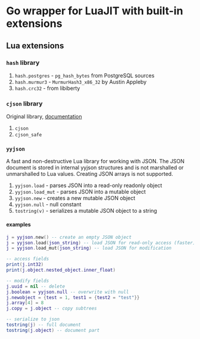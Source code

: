 # Go wrapper for LuaJIT with built-in extensions

## Lua extensions

### `hash` library

1. `hash.postgres` - `pg_hash_bytes` from PostgreSQL sources
1. `hash.murmur3` - `MurmurHash3_x86_32` by Austin Appleby
1. `hash.crc32` - from libiberty

### `cjson` library

Original library, [documentation](https://kyne.au/~mark/software/lua-cjson-manual.html)

1. `cjson`
1. `cjson_safe`

### `yyjson`

A fast and non-destructive Lua library for working with JSON.
The JSON document is stored in internal yyjson structures and is not marshalled or unmarshalled to Lua values.
Creating JSON arrays is not supported.

1. `yyjson.load` - parses JSON into a read-only readonly object
1. `yyjson.load_mut` - parses JSON into a mutable object
1. `yyjson.new` - creates a new mutable JSON object
1. `yyjson.null` - null constant
1. `tostring(v)` - serializes a mutable JSON object to a string

#### examples
```lua
j = yyjson.new() -- create an empty JSON object
j = yyjson.load(json_string) -- load JSON for read-only access (faster)
j = yyjson.load_mut(json_string) -- load JSON for modification

-- access fields
print(j.int32)
print(j.object.nested_object.inner_float)

-- modify fields
j.uuid = nil -- delete
j.boolean = yyjson.null -- overwrite with null
j.newobject = {test = 1, test1 = {test2 = "test"}}
j.array[4] = 8
j.copy = j.object -- copy subtrees

-- serialize to json
tostring(j) -- full document
tostring(j.object) -- document part
```